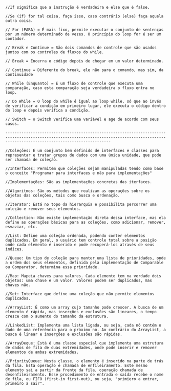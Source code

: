     //If significa que a instrução é verdadeira e else que é false.

    //Se (if) for tal coisa, faça isso, caso contrário (else) faça aquela outra coisa.

    // For (PARA) = É mais fixo, permite executar o conjunto de sentenças por um número determinado de vezes. O princípio do loop for é ser um contador.

    // Break e Continue = São dois comandos de controle que são usados juntos com os controles de fluxos do while.
    
    // Break = Encerra o código depois de chegar em um valor determinado.

    // Continue = Diferente do break, ele não para o comando, mas sim, da continuidade

    // While (Enquanto) = É um fluxo de controle que executa uma comparação, caso esta comparação seja verdadeira o fluxo entra no loop.

    // Do While = O loop do while é igual ao loop while, só que ao invés de verificar a condição em primeiro lugar, ele executa o código dentro do loop e depois verifica a condição.

    // Switch = o Switch verifica uma variável e age de acordo com seus casos.

    ------------------------------------------------------------------------------------------------------------------------------------------------------------------------------------------

    //Coleções: É um conjunto bem definido de interfaces e classes para representar e tratar grupos de dados com uma única unidade, que pode ser chamada de coleção.

    //Interfaces: Permitem que coleções sejam manipuladas tendo como base o conceito "Programar para interfaces e não para implementações"

    //Implementações: São as implementações concretas das iterfaces.

    //Algoritmos: São os métodos que realizam as operações sobre os objetos das coleções, tais como busca e ordenação.

    //Iterator: Está no topo da hierarquia e possibilita percorrer uma coleção e remover seus elementos.

    //Collection: Não existe implementação direta dessa interface, mas ela define as operações básicas para as coleções, como adicionar, remover, esvaziar, etc.

    //List: Define uma coleção ordenada, podendo conter elementos duplicados. Em geral, o usuário tem controle total sobre a posição onde cada elemento é inserido e pode recuperá-los através de seus índices.

    //Queue: Um tipo de coleção para manter uma lista de prioridades, onde a ordem dos seus elementos, definida pela implementação de Comparable ou Comparator, determina essa prioridade.

    //Map: Mapeia chaves para valores. Cada elemento tem na verdade dois objetos: uma chave e um valor. Valores podem ser duplicados, mas chaves não.

    //Set: Interface que define uma coleção que não permite elementos duplicados.

    //ArrayList: É como um array cujo tamanho pode crescer. A busca de um elemento é rápida, mas inserções e exclusões são lineares, o tempo cresce com o aumento do tamanho da estrutura.

    //LinkedList: Implementa uma lista ligada, ou seja, cada nó contém o dado de uma referência para o próximo nó. Ao contrário do ArrayList, a busca é linear e inserções e exclusões são rápidas.

    //ArrayDeque: Está é uma classe especial que implementa uma estrutura de dados de fila de duas extremidades, onde pode inserir e remover elementos de ambas extremidades.

    //PriorityQueue: Nesta classe, o elemento é inserido na parte de trás da fila. Esta operação é chamada de enfileiramento. Este mesmo elemento sai a partir da frente da fila, operação chamada de     
    desenfileiramento. Esse procedimento de entrada e saída recebe o nome de fila, ou FIFO (first-in first-out), ou seja, "primiero a entrar, primeiro a sair".



